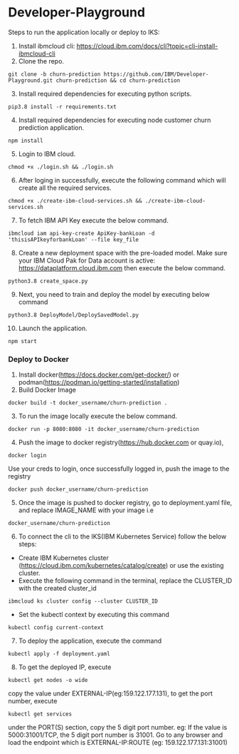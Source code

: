 # Developer-Playground
Steps to run the application locally or deploy to IKS:

1. Install ibmcloud cli: https://cloud.ibm.com/docs/cli?topic=cli-install-ibmcloud-cli
2. Clone the repo. 
```
git clone -b churn-prediction https://github.com/IBM/Developer-Playground.git churn-prediction && cd churn-prediction
```
3. Install required dependencies for executing python scripts. 
```
pip3.8 install -r requirements.txt
```
4. Install required dependencies for executing node customer churn prediction application. 
```
npm install
```
5. Login to IBM cloud. 
```
chmod +x ./login.sh && ./login.sh
```
6. After loging in successfully, execute the following command which will create all the required services.
```
chmod +x ./create-ibm-cloud-services.sh && ./create-ibm-cloud-services.sh
```
7. To fetch IBM API Key execute the below command. 
```
ibmcloud iam api-key-create ApiKey-bankLoan -d 'thisisAPIkeyforbankLoan' --file key_file
```
8. Create a new deployment space with the pre-loaded model. Make sure your IBM Cloud Pak for Data account is active: https://dataplatform.cloud.ibm.com then execute the below command.
```
python3.8 create_space.py
```
9. Next, you need to train and deploy the model by executing below command
```
python3.8 DeployModel/DeploySavedModel.py
```
10. Launch the application. 
```
npm start
```
### Deploy to Docker
1. Install docker(https://docs.docker.com/get-docker/) or podman(https://podman.io/getting-started/installation)
2. Build Docker Image 
```
docker build -t docker_username/churn-prediction .
```
3. To run the image locally execute the below command. 
```
docker run -p 8080:8080 -it docker_username/churn-prediction
```
4. Push the image to docker registry(https://hub.docker.com or quay.io), 
```
docker login
```
Use your creds to login, once successfully logged in, push the image to the registry 
```
docker push docker_username/churn-prediction
```
5. Once the image is pushed to docker registry, go to deployment.yaml file, and replace IMAGE_NAME with your image i.e 
```
docker_username/churn-prediction
```
6. To connect the cli to the IKS(IBM Kubernetes Service) follow the below steps:

* Create IBM Kubernetes cluster (https://cloud.ibm.com/kubernetes/catalog/create) or use the existing cluster.
* Execute the following command in the terminal, replace the CLUSTER_ID with the created cluster_id 
```
ibmcloud ks cluster config --cluster CLUSTER_ID
```
* Set the kubectl context by executing this command 
```
kubectl config current-context
```
7. To deploy the application, execute the command 
```
kubectl apply -f deployment.yaml
```
8. To get the deployed IP, execute 
```
kubectl get nodes -o wide
```
copy the value under EXTERNAL-IP(eg:159.122.177.131), to get the port number, execute 
```
kubectl get services
```
under the PORT(S) section, copy the 5 digit port number. eg: If the value is 5000:31001/TCP, the 5 digit port number is 31001. Go to any browser and load the endpoint which is EXTERNAL-IP:ROUTE (eg: 159.122.177.131:31001)

